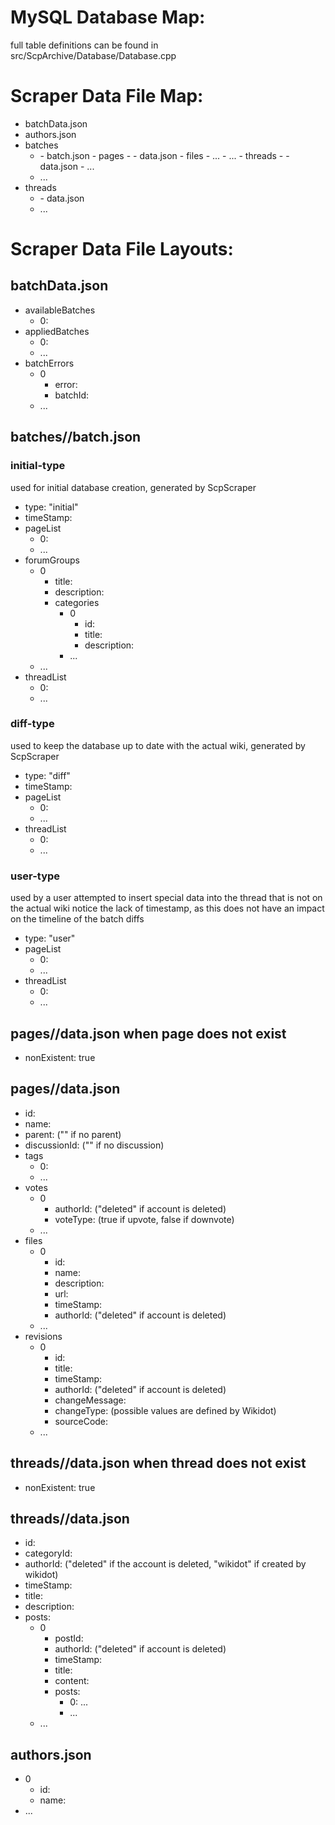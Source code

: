 

# MySQL Database Map:
full table definitions can be found in src/ScpArchive/Database/Database.cpp

# Scraper Data File Map:
- batchData.json
- authors.json
- batches
  - <batchId>
    - batch.json
	- pages
	  - <pageName>
	    - data.json
	    - files
	  	  - ...
	  - ...
	- threads
	  - <threadId>
	    - data.json
	  - ...
  - ...
- threads
  - <threadId>
	- data.json
  - ...

# Scraper Data File Layouts:
## batchData.json
- availableBatches
  - 0: <batchId>
- appliedBatches
  - 0: <batchId>
  - ...
- batchErrors
  - 0
    - error: <errorString>
    - batchId: <batchId>
  - ...
	
## batches/<batchId>/batch.json
### initial-type
used for initial database creation, generated by ScpScraper
- type: "initial"
- timeStamp: <batchStartTimeStamp>
- pageList
	- 0: <pageName>
	- ...
- forumGroups
  - 0
	- title: <groupTitle>
	- description: <groupDescription>
	- categories
	  - 0
		- id: <categoryId>
		- title: <categoryTitle>
		- description: <categoryDescription>
	  - ...
  - ...
- threadList
	- 0: <theadId>
	- ...
	
### diff-type
used to keep the database up to date with the actual wiki, generated by ScpScraper
- type: "diff"
- timeStamp: <batchStartTimeStamp>
- pageList
	- 0: <pageName>
	- ...
- threadList
	- 0: <theadId>
	- ...

### user-type
used by a user attempted to insert special data into the thread that is not on the actual wiki
notice the lack of timestamp, as this does not have an impact on the timeline of the batch diffs
- type: "user"
- pageList
	- 0: <pageName>
	- ...
- threadList
	- 0: <theadId>
	- ...

## pages/<pageName>/data.json when page does not exist
- nonExistent: true

## pages/<pageName>/data.json
- id: <pageId>
- name: <pageName>
- parent: <parentPageId> ("" if no parent)
- discussionId: <discussionThreadId> ("" if no discussion)
- tags
  - 0: <tag>
  - ...
- votes
  - 0
	- authorId: <idOfVoter> ("deleted" if account is deleted)
	- voteType: <voteType> (true if upvote, false if downvote)
  - ...
- files
  - 0
	- id: <fileId>
	- name: <fileName>
	- description: <fileDescription>
	- url: <urlOfLocationOnWikidot>
	- timeStamp: <timeStamp>
	- authorId: <fileUploaderId> ("deleted" if account is deleted)
  - ...
- revisions
  - 0
	- id: <revisionId>
	- title: <revisionTitle>
	- timeStamp: <timeStamp>
	- authorId: <revisionAuthorId> ("deleted" if account is deleted)
	- changeMessage: <changeMessage>
	- changeType: <changeType> (possible values are defined by Wikidot)
	- sourceCode: <wikidotSourceCode>
  - ...


## threads/<threadId>/data.json when thread does not exist
- nonExistent: true

## threads/<threadId>/data.json
- id: <threadId>
- categoryId: <threadCategoryId>
- authorId: <threadAuthorId> ("deleted" if the account is deleted, "wikidot" if created by wikidot)
- timeStamp: <timeStamp>
- title: <threadTitle>
- description: <threadDescription>
- posts:
  - 0
	- postId: <postId>
	- authorId: <authorId> ("deleted" if account is deleted)
	- timeStamp: <timeStamp>
	- title: <postTitle>
	- content: <postContent>
	- posts:
	  - 0: ...
	  - ...
  - ...

## authors.json
- 0
  - id: <authorId>
  - name: <authorName>
- ...



















